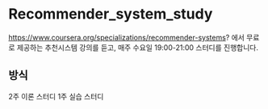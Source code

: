 # Recommender_system_study

https://www.coursera.org/specializations/recommender-systems? 에서 무료로 제공하는 추천시스템 강의를 듣고, 매주 수요일 19:00-21:00 스터디를 진행합니다.
## 방식
2주 이론 스터디
1주 실습 스터디
